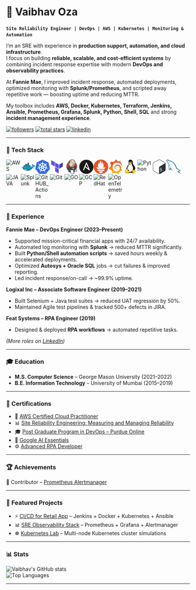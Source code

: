 # 🚀 Vaibhav Oza  

**`Site Reliability Engineer | DevOps | AWS | Kubernetes | Monitoring & Automation`**

I’m an SRE with experience in **production support, automation, and cloud infrastructure**.  
I focus on building **reliable, scalable, and cost-efficient systems** by combining incident response expertise with modern **DevOps and observability practices**.  

At **Fannie Mae**, I improved incident response, automated deployments, optimized monitoring with **Splunk/Prometheus**, and scripted away repetitive work — boosting uptime and reducing MTTR.  

My toolbox includes **AWS, Docker, Kubernetes, Terraform, Jenkins, Ansible, Prometheus, Grafana, Splunk, Python, Shell, SQL** and strong **incident management experience**.  

<p align="left">
   <a href="https://github.com/VaibhavOza1997?tab=followers">
      <img alt="followers" title="Follow me on GitHub" src="https://custom-icon-badges.demolab.com/github/followers/VaibhavOza1997?color=236ad3&labelColor=1155ba&style=for-the-badge&logo=person-add&label=Follow&logoColor=white"/></a>
   <a href="https://github.com/VaibhavOza1997?tab=repositories&sort=stargazers">
      <img alt="total stars" title="Total stars on GitHub" src="https://custom-icon-badges.demolab.com/github/stars/VaibhavOza1997?color=55960c&style=for-the-badge&labelColor=488207&logo=star"/></a>
   <a href="https://www.linkedin.com/in/vaibhavoza/">
      <img alt="linkedin" title="Connect with me on LinkedIn" src="https://custom-icon-badges.demolab.com/badge/-LinkedIn-blue?style=for-the-badge&logo=linkedin&logoColor=white"/></a>
</p>

---

### 🧰 Tech Stack

<img align="left" alt="AWS" width="40px" src="https://cdn.jsdelivr.net/gh/devicons/devicon@latest/icons/amazonwebservices/amazonwebservices-original-wordmark.svg"/>
<img align="left" alt="Docker" width="40px" src="https://raw.githubusercontent.com/devicons/devicon/v2.17.0/icons/docker/docker-original.svg"/>
<img align="left" alt="Kubernetes" width="40px" src="https://raw.githubusercontent.com/devicons/devicon/v2.17.0/icons/kubernetes/kubernetes-plain.svg"/>
<img align="left" alt="Terraform" width="40px" src="https://raw.githubusercontent.com/devicons/devicon/v2.17.0/icons/terraform/terraform-original.svg"/>
<img align="left" alt="Jenkins" width="40px" src="https://raw.githubusercontent.com/devicons/devicon/v2.17.0/icons/jenkins/jenkins-original.svg"/>
<img align="left" alt="Ansible" width="40px" src="https://raw.githubusercontent.com/devicons/devicon/v2.17.0/icons/ansible/ansible-original.svg"/>
<img align="left" alt="Prometheus" width="40px" src="https://raw.githubusercontent.com/devicons/devicon/v2.17.0/icons/prometheus/prometheus-original.svg"/>
<img align="left" alt="Grafana" width="40px" src="https://raw.githubusercontent.com/devicons/devicon/v2.17.0/icons/grafana/grafana-original.svg"/>
<img align="left" alt="Linux" width="40px" src="https://raw.githubusercontent.com/devicons/devicon/v2.17.0/icons/linux/linux-original.svg"/>
<img align="left" alt="Python" width="40px" src="https://cdn.jsdelivr.net/gh/devicons/devicon@latest/icons/python/python-original.svg"/>
<img align="left" alt="Bash" width="40px" src="https://raw.githubusercontent.com/devicons/devicon/v2.17.0/icons/bash/bash-original.svg"/>
<img align="left" alt="SQL" width="40px" src="https://raw.githubusercontent.com/devicons/devicon/v2.17.0/icons/mysql/mysql-original.svg"/>
<img align="left" alt="JAVA" width="40px" src="https://cdn.jsdelivr.net/gh/devicons/devicon@latest/icons/java/java-original-wordmark.svg"/>
<img align="left" alt="Splunk" width="40px" src="https://cdn.jsdelivr.net/gh/devicons/devicon@latest/icons/splunk/splunk-original-wordmark.svg"/>
<img align="left" alt="GitHUB_Actions" width="40px" src="https://cdn.jsdelivr.net/gh/devicons/devicon@latest/icons/githubactions/githubactions-original-wordmark.svg"/>
<img align="left" alt="Git" width="40px" src="https://cdn.jsdelivr.net/gh/devicons/devicon@latest/icons/git/git-original-wordmark.svg"/>
<img align="left" alt="GO" width="40px" src="https://cdn.jsdelivr.net/gh/devicons/devicon@latest/icons/go/go-original-wordmark.svg"/>
<img align="left" alt="GCP" width="40px" src="https://cdn.jsdelivr.net/gh/devicons/devicon@latest/icons/googlecloud/googlecloud-original-wordmark.svg"/>
<img align="left" alt="RedHat" width="40px" src="https://cdn.jsdelivr.net/gh/devicons/devicon@latest/icons/redhat/redhat-original-wordmark.svg"/>
<img align="left" alt="OpenTelemetry" width="40px" src="https://cdn.jsdelivr.net/gh/devicons/devicon@latest/icons/opentelemetry/opentelemetry-original-wordmark.svg"/>  

<br clear="left"/>


---

### 💼 Experience

**Fannie Mae – DevOps Engineer (2023–Present)**  
- Supported mission-critical financial apps with 24/7 availability.  
- Automated log monitoring with **Splunk** → reduced MTTR significantly.  
- Built **Python/Shell automation scripts** → saved hours weekly & accelerated deployments.  
- Optimized **Autosys + Oracle SQL** jobs → cut failures & improved reporting.  
- Led incident response/on-call → ~99.9% uptime.  

**Logixal Inc – Associate Software Engineer (2019–2021)**  
- Built Selenium + Java test suites → reduced UAT regression by 50%.  
- Maintained Agile test pipelines & tracked 500+ defects in JIRA.  

**Feat Systems – RPA Engineer (2019)**  
- Designed & deployed **RPA workflows** → automated repetitive tasks.  

*(More roles on [LinkedIn](https://www.linkedin.com/in/vaibhavoza))* 

---

### 🎓 Education

- **M.S. Computer Science** – George Mason University (2021–2022)  
- **B.E. Information Technology** – University of Mumbai (2015–2019)  

---

### 📜 Certifications

- 🏅 [AWS Certified Cloud Practitioner](https://www.credly.com/badges/8496a63c-e81c-484d-a56d-451afc38289f/linked_in_profile)
- 📊 [Site Reliability Engineering: Measuring and Managing Reliability](https://coursera.org/share/ebdd713d15af5744a321ea977d5fcc14)  
- 🎓 [Post Graduate Program in DevOps – Purdue Online](https://www.edureka.co/lms/certificate/dac30a4d9351a0399ff7360f0c95b86c)  
- 🤖 [Google AI Essentials](https://coursera.org/share/e3132d1406dc048e69b8ce85d3411872)  
- ⚙️ [Advanced RPA Developer](https://drive.google.com/file/d/1CXSN0kRXrvbp1K0nPHMZ1xRnsz4JIYZs/view?pli=1)  

---

### 🏆 Achievements

🌟 Contributor – [Prometheus Alertmanager](https://github.com/prometheus/alertmanager)  

---

### 📂 Featured Projects

- ⚡ [CI/CD for Retail App](https://github.com/VaibhavOza1997/devOPS_Project1) – Jenkins + Docker + Kubernetes + Ansible  
- 📊 [SRE Observability Stack](https://github.com/VaibhavOza1997/sre-observability) – Prometheus + Grafana + Alertmanager  
- ☸️ [Kubernetes Lab](https://github.com/VaibhavOza1997/kubernetes-lab) – Multi-node Kubernetes cluster simulations  

---

### 📊 Stats

![Vaibhav's GitHub stats](https://github-readme-stats.vercel.app/api?username=VaibhavOza1997&show_icons=true&theme=gruvbox)  
![Top Languages](https://github-readme-stats.vercel.app/api/top-langs/?username=VaibhavOza1997&layout=compact&theme=gruvbox)

---
